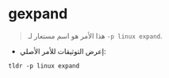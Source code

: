 # gexpand

> هذا الأمر هو اسم مستعار لـ `-p linux expand`.

- إعرض التوثيقات للأمر الأصلي:

`tldr -p linux expand`
